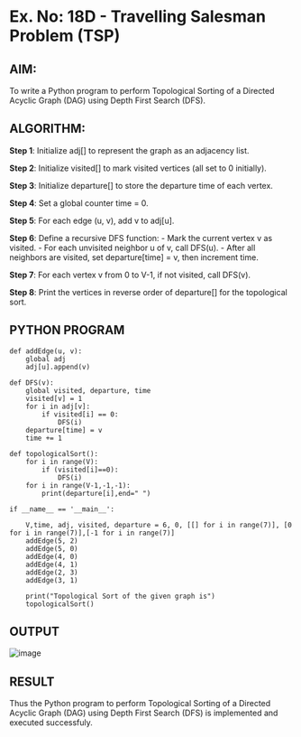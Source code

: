 # Ex. No: 18D - Travelling Salesman Problem (TSP)

## AIM:
To write a Python program to perform Topological Sorting of a Directed Acyclic Graph (DAG) using Depth First Search (DFS).

## ALGORITHM:

**Step 1**: Initialize adj[] to represent the graph as an adjacency list.

**Step 2**: Initialize visited[] to mark visited vertices (all set to 0 initially).

**Step 3**: Initialize departure[] to store the departure time of each vertex.

**Step 4**: Set a global counter time = 0.

**Step 5**: For each edge (u, v), add v to adj[u].

**Step 6**: Define a recursive DFS function:
    - Mark the current vertex v as visited.
    - For each unvisited neighbor u of v, call DFS(u). 
    - After all neighbors are visited, set departure[time] = v, then increment time.

**Step 7**: For each vertex v from 0 to V-1, if not visited, call DFS(v).

**Step 8**: Print the vertices in reverse order of departure[] for the topological sort.


## PYTHON PROGRAM

```
def addEdge(u, v):
	global adj
	adj[u].append(v)

def DFS(v):
	global visited, departure, time
	visited[v] = 1
	for i in adj[v]:
		if visited[i] == 0:
			DFS(i)
	departure[time] = v
	time += 1

def topologicalSort():
    for i in range(V):
        if (visited[i]==0):
            DFS(i)
    for i in range(V-1,-1,-1):
        print(departure[i],end=" ")

if __name__ == '__main__':
	
	V,time, adj, visited, departure = 6, 0, [[] for i in range(7)], [0 for i in range(7)],[-1 for i in range(7)]
	addEdge(5, 2)
	addEdge(5, 0)
	addEdge(4, 0)
	addEdge(4, 1)
	addEdge(2, 3)
	addEdge(3, 1)

	print("Topological Sort of the given graph is")
	topologicalSort()

```

## OUTPUT
![image](https://github.com/user-attachments/assets/f644eb9a-970d-4310-b93b-1b20da0c798b)


## RESULT
Thus the Python program to perform Topological Sorting of a Directed Acyclic Graph (DAG) using Depth First Search (DFS) is implemented and executed successfuly.


